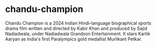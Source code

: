 # chandu-champion
Chandu Champion is a 2024 Indian Hindi-language biographical sports drama film written and directed by Kabir Khan and produced by Sajid Nadiadwala, under Nadiadwala Grandson Entertainment. It stars Kartik Aaryan as India's first Paralympics gold medallist Murlikant Petkar.
